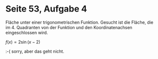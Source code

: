 # Seite 53, Aufgabe 4

Fläche unter einer trigonometrischen Funktion. Gesucht ist die Fläche, die im 4. Quadranten von der Funktion und
den Koordinatenachsen eingeschlossen wird.

$f(x)=2\sin(x-2)$

:-( sorry, aber das geht nicht.
